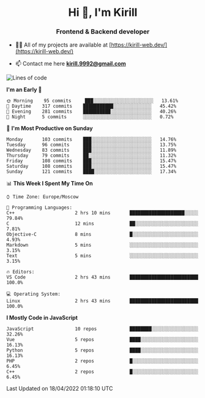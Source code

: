 <h1 align="center">Hi 👋, I'm Kirill</h1>
<h3 align="center">Frontend & Backend developer</h3>

- 👨‍💻 All of my projects are available at [https://kirill-web.dev/](https://kirill-web.dev/)

- 📫 Contact me here **kirill.9992@gmail.com**











<!--START_SECTION:waka-->
![Lines of code](https://img.shields.io/badge/From%20Hello%20World%20I%27ve%20Written-477%20Thousand%20lines%20of%20code-blue)

**I'm an Early 🐤** 

```text
🌞 Morning    95 commits     ███░░░░░░░░░░░░░░░░░░░░░░   13.61% 
🌆 Daytime    317 commits    ███████████░░░░░░░░░░░░░░   45.42% 
🌃 Evening    281 commits    ██████████░░░░░░░░░░░░░░░   40.26% 
🌙 Night      5 commits      ░░░░░░░░░░░░░░░░░░░░░░░░░   0.72%

```
📅 **I'm Most Productive on Sunday** 

```text
Monday       103 commits    ███░░░░░░░░░░░░░░░░░░░░░░   14.76% 
Tuesday      96 commits     ███░░░░░░░░░░░░░░░░░░░░░░   13.75% 
Wednesday    83 commits     ███░░░░░░░░░░░░░░░░░░░░░░   11.89% 
Thursday     79 commits     ██░░░░░░░░░░░░░░░░░░░░░░░   11.32% 
Friday       108 commits    ███░░░░░░░░░░░░░░░░░░░░░░   15.47% 
Saturday     108 commits    ███░░░░░░░░░░░░░░░░░░░░░░   15.47% 
Sunday       121 commits    ████░░░░░░░░░░░░░░░░░░░░░   17.34%

```


📊 **This Week I Spent My Time On** 

```text
⌚︎ Time Zone: Europe/Moscow

💬 Programming Languages: 
C++                      2 hrs 10 mins       ████████████████████░░░░░   79.84% 
C                        12 mins             ██░░░░░░░░░░░░░░░░░░░░░░░   7.81% 
Objective-C              8 mins              █░░░░░░░░░░░░░░░░░░░░░░░░   4.93% 
Markdown                 5 mins              ░░░░░░░░░░░░░░░░░░░░░░░░░   3.15% 
Text                     5 mins              ░░░░░░░░░░░░░░░░░░░░░░░░░   3.15%

🔥 Editors: 
VS Code                  2 hrs 43 mins       █████████████████████████   100.0%

💻 Operating System: 
Linux                    2 hrs 43 mins       █████████████████████████   100.0%

```

**I Mostly Code in JavaScript** 

```text
JavaScript               10 repos            ████████░░░░░░░░░░░░░░░░░   32.26% 
Vue                      5 repos             ████░░░░░░░░░░░░░░░░░░░░░   16.13% 
Python                   5 repos             ████░░░░░░░░░░░░░░░░░░░░░   16.13% 
PHP                      2 repos             █░░░░░░░░░░░░░░░░░░░░░░░░   6.45% 
C++                      2 repos             █░░░░░░░░░░░░░░░░░░░░░░░░   6.45%

```



 Last Updated on 18/04/2022 01:18:10 UTC
<!--END_SECTION:waka-->

